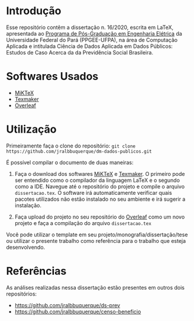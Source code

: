 # Introdução
Esse repositório contêm a dissertação n. 16/2020, escrita em LaTeX, apresentada ao [Programa de Pós-Graduação em Engenharia 
Elétrica](http://www.ppgee.ufpa.br/index.php/br/) da Universidade Federal do Pará (PPGEE-UFPA), na área de Computação Aplicada e 
intitulada Ciência de Dados Aplicada em Dados Públicos: Estudos de Caso Acerca da da Previdência Social Brasileira.

# Softwares Usados
- [MiKTeX](https://miktex.org/)
- [Texmaker](https://www.xm1math.net/texmaker/)
- [Overleaf](https://www.overleaf.com/)

# Utilização

Primeiramente faça o clone do repositório: `git clone https://github.com/jralbbuquerque/dm-dados-publicos.git`

É possível compilar o documento de duas maneiras:

1) Faça o download dos softwares [MiKTeX](https://miktex.org/) e [Texmaker](https://www.xm1math.net/texmaker/). O primeiro pode ser entendido
como o compilador da linguagem LaTeX e o segundo como a IDE. Navegue até o repositório do projeto e compile o arquivo `dissertacao.tex`. O
software irá automaticamente verificar quais pacotes utilizados não estão instalado no seu ambiente e irá sugerir a instalação.

2) Faça upload do projeto no seu repositório do [Overleaf](https://www.overleaf.com/) como um novo projeto e faça a compilação do arquivo
`dissertacao.tex`

Você pode utilizar o template em seu projeto/monografia/dissertação/tese ou utilizar o presente trabalho como referência para o trabalho
que esteja desenvolvendo.

# Referências
As análises realizadas nessa dissertação estão presentes em outros dois repositórios:

- https://github.com/jralbbuquerque/ds-prev
- https://github.com/jralbbuquerque/censo-beneficio
